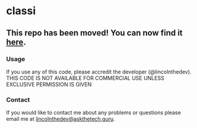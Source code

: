 # classi

## This repo has been moved! You can now find it [here](https://github.com/Laing-Middle-School/classi).

### Usage
If you use any of this code, please accredit the developer (@lincolnthedev). THIS CODE IS NOT AVAILABLE FOR COMMERCIAL USE UNLESS EXCLUSIVE PERMISSION IS GIVEN

### Contact
If you would like to contact me about any problems or questions please email me at [lincolnthedev@askthetech.guru](mailto:lincolnthedev@askthetech.guru).
